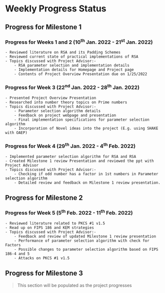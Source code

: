 # Weekly Progress Status

## Progress for Milestone 1
### Progress for Weeks 1 and 2 (10<sup>th</sup> Jan. 2022 - 21<sup>st</sup> Jan. 2022)
    - Reviewed literature on RSA and its Padding Schemes
    - Reviewed current state of practical implementations of RSA 
    - Topics discussed with Project Advisor:-
        - RSA parameter selection and implementation details
        - Implementation details for Homepage and Project page
        - Contents of Project Overview Presentation due on 1/25/2022

### Progress for Week 3 (22<sup>nd</sup> Jan. 2022 - 28<sup>th</sup> Jan. 2022)
    - Presented Project Overview Presentation
    - Researched into number theory topics on Prime numbers
    - Topics discussed with Project Advisor:-
        - Parameter selection algorithm details
        - Feedback on project webpage and presentation
        - Final implementation specifications for parameter selection algorithm
        - Incorporation of Novel ideas into the project (E.g. using SHAKE with OAEP)

### Progress for Week 4 (29<sup>th</sup> Jan. 2022 - 4<sup>th</sup> Feb. 2022)
    - Implemented parameter selection algorithm for RSA and RSA 
    - Created Milestone 1 review Presentation and reviewed the ppt with Project Advisor
    - Topics discussed with Project Advisor:-
        - Checking if odd number has a factor in 1st numbers in Parameter selection algorithm
        - Detailed review and feedback on Milestone 1 review presentation.
      

## Progress for Milestone 2
### Progress for Week 5 (5<sup>th</sup> Feb. 2022 - 11<sup>th</sup> Feb. 2022)
    - Reviewed literature related to PKCS #1 v1.5
    - Read up on FIPS 186 and KEM strategies
    - Topics discussed with Project Advisor:-
        - Feedback and review of updated Milestone 1 review presentation 
        - Performance of parameter selection algorithm with check for Factors
        - Possible changes to parameter selection algorithm based on FIPS 186-4 and 5
        - Attacks on PKCS #1 v1.5


## Progress for Milestone 3
> This section will be populated as the project progresses
